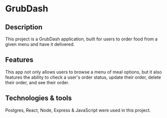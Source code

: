 # GrubDash

## Description
This project is a GrubDash application, built for users to order food from a given menu and have it delivered. 

## Features
This app not only allows users to browse a menu of meal options, but it also features the ability to check a user's order status, update their order, delete their order, and see their order.  

## Technologies & tools
Postgres, React, Node, Express & JavaScript were used in this project. 
